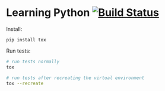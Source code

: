 # Learning Python [![Build Status][travis-img]][travis]

Install:

```
pip install tox
```

Run tests:

```sh
# run tests normally
tox

# run tests after recreating the virtual environment
tox --recreate
```

[travis]: https://travis-ci.org/mincong-h/learning-python
[travis-img]: https://travis-ci.org/mincong-h/learning-python.svg?branch=master
